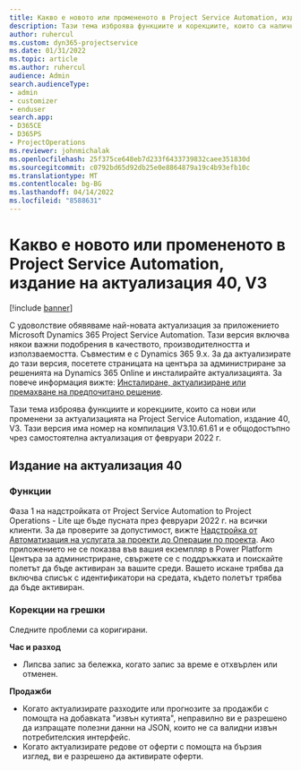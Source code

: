 ```yaml
---
title: Какво е новото или промененото в Project Service Automation, издание на актуализация 40, V3
description: Тази тема изброява функциите и корекциите, които са налични в Microsoft Dynamics 365 Project Service Automation Актуализирано издание 40, V3.
author: ruhercul
ms.custom: dyn365-projectservice
ms.date: 01/31/2022
ms.topic: article
ms.author: ruhercul
audience: Admin
search.audienceType:
- admin
- customizer
- enduser
search.app:
- D365CE
- D365PS
- ProjectOperations
ms.reviewer: johnmichalak
ms.openlocfilehash: 25f375ce648eb7d233f6433739832caee351830d
ms.sourcegitcommit: c0792bd65d92db25e0e8864879a19c4b93efb10c
ms.translationtype: MT
ms.contentlocale: bg-BG
ms.lasthandoff: 04/14/2022
ms.locfileid: "8588631"
---
```

# <a name="whats-new-or-changed-in-project-service-automation-update-release-40-v3"></a>Какво е новото или промененото в Project Service Automation, издание на актуализация 40, V3

[!include [banner](../includes/psa-now-project-operations.md)]

С удоволствие обявяваме най-новата актуализация за приложението Microsoft Dynamics 365 Project Service Automation. Тази версия включва някои важни подобрения в качеството, производителността и използваемостта. Съвместим е с Dynamics 365 9.x. За да актуализирате до тази версия, посетете страницата на центъра за администриране за решенията на Dynamics 365 Online и инсталирайте актуализацията. За повече информация вижте: [Инсталиране, актуализиране или премахване на предпочитано решение](/power-platform/admin/install-remove-preferred-solution).

Тази тема изброява функциите и корекциите, които са нови или променени за актуализацията на Project Service Automation, издание 40, V3. Тази версия има номер на компилация V3.10.61.61 и е общодостъпно чрез самостоятелна актуализация от февруари 2022 г.

## <a name="update-release-40"></a>Издание на актуализация 40

### <a name="features"></a>Функции
Фаза 1 на надстройката от Project Service Automation to Project Operations - Lite ще бъде пусната през февруари 2022 г. на всички клиенти. За да проверите за допустимост, вижте [Надстройка от Автоматизация на услугата за проекти до Операции по проекта](upgrade-project-operations-non-stocked.md). Ако приложението не се показва във вашия екземпляр в Power Platform Центъра за администриране, свържете се с поддръжката и поискайте полетът да бъде активиран за вашите среди. Вашето искане трябва да включва списък с идентификатори на средата, където полетът трябва да бъде активиран.

### <a name="bug-fixes"></a>Корекции на грешки

Следните проблеми са коригирани.

**Час и разход**
- Липсва запис за бележка, когато запис за време е отхвърлен или отменен. 

**Продажби**

- Когато актуализирате разходите или прогнозите за продажби с помощта на добавката "извън кутията", неправилно ви е разрешено да изпращате полезни данни на JSON, които не са валидни извън потребителския интерфейс.
- Когато актуализирате редове от оферти с помощта на бързия изглед, ви е разрешено да активирате оферти.
